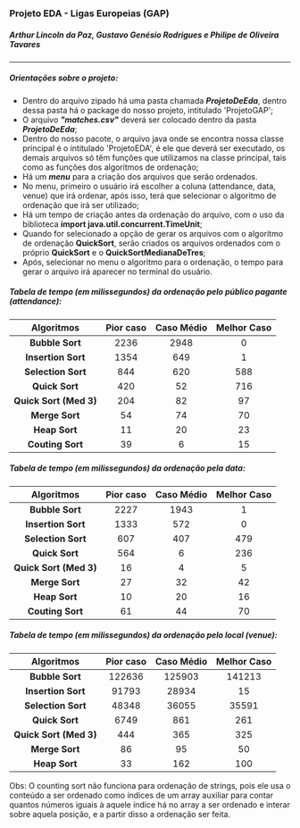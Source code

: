 ### Projeto EDA - Ligas Europeias (GAP)

#####  _Arthur Lincoln da Paz, Gustavo Genésio Rodrigues e Philipe de Oliveira Tavares_

---

##### Orientações sobre o projeto:

- Dentro do arquivo zipado há uma pasta chamada ***ProjetoDeEda***, dentro dessa pasta há o package do nosso projeto, intitulado 'ProjetoGAP';
- O arquivo ***"matches.csv"*** deverá ser colocado dentro da pasta ***ProjetoDeEda***;
- Dentro do nosso pacote, o arquivo java onde se encontra nossa classe principal é o intitulado 'ProjetoEDA', é ele que deverá ser executado, os demais
arquivos só têm funções que utilizamos na classe principal, tais como as funções dos algoritmos de ordenação;
- Há um ***menu*** para a criação dos arquivos que serão ordenados. 
- No menu, primeiro o usuário irá escolher a coluna (attendance, data, venue) que irá ordenar, após isso, terá que selecionar o algoritmo de ordenação que irá ser utilizado;
- Há um tempo de criação antes da ordenação do arquivo, com o uso da biblioteca **import java.util.concurrent.TimeUnit**;
- Quando for selecionado a opção de gerar os arquivos com o algoritmo de ordenação **QuickSort**, serão criados os arquivos ordenados com o próprio **QuickSort** e o **QuickSortMedianaDeTres**;
- Após, selecionar no menu o algoritmo para o ordenação, o tempo para gerar o arquivo irá aparecer no terminal do usuário.



##### Tabela de tempo (em milissegundos) da ordenação pelo público pagante (attendance):

|       Algoritmos       | Pior caso | Caso Médio | Melhor Caso |
| :--------------------: | :-------: | :--------: | :---------: |
|    **Bubble Sort**     |   2236    |    2948    |      0      |
|   **Insertion Sort**   |   1354    |    649     |      1      |
|   **Selection Sort**   |    844    |    620     |     588     |
|     **Quick Sort**     |    420    |     52     |     716     |
| **Quick Sort (Med 3)** |    204    |     82     |     97      |
|     **Merge Sort**     |    54     |     74     |     70      |
|     **Heap Sort**      |    11     |     20     |     23      |
|    **Couting Sort**    |    39     |     6      |     15      |



##### Tabela de tempo (em milissegundos) da ordenação pela data:

|       Algoritmos       | Pior caso | Caso Médio | Melhor Caso |
| :--------------------: | :-------: | :--------: | :---------: |
|    **Bubble Sort**     |   2227    |    1943    |      1      |
|   **Insertion Sort**   |   1333    |    572     |      0      |
|   **Selection Sort**   |    607    |    407     |     479     |
|     **Quick Sort**     |    564    |     6      |     236     |
| **Quick Sort (Med 3)** |    16     |     4      |      5      |
|     **Merge Sort**     |    27     |     32     |     42      |
|     **Heap Sort**      |    10     |     20     |     16      |
|    **Couting Sort**    |    61     |     44     |     70      |



##### Tabela de tempo (em milissegundos) da ordenação pelo local (venue):

|       Algoritmos       | Pior caso | Caso Médio | Melhor Caso |
| :--------------------: | :-------: | :--------: | :---------: |
|    **Bubble Sort**     |  122636   |   125903   |   141213    |
|   **Insertion Sort**   |   91793   |   28934    |     15      |
|   **Selection Sort**   |   48348   |   36055    |    35591    |
|     **Quick Sort**     |   6749    |    861     |     261     |
| **Quick Sort (Med 3)** |    444    |    365     |     325     |
|     **Merge Sort**     |    86     |     95     |     50      |
|     **Heap Sort**      |    33     |    162     |     100     |

Obs: O counting sort não funciona para ordenação de strings, pois ele usa o conteúdo a ser ordenado como índices de um array auxiliar para contar quantos números iguais à aquele índice há no array a ser ordenado e interar sobre aquela posição, e a partir disso a ordenação ser feita.

[^Criadores]: Arthur, Gustavo e Philipe (Estrutura de Dados 2022.1)
